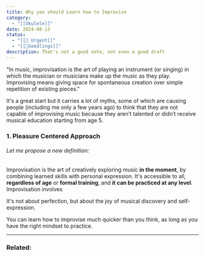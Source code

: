 ```yaml
---
title: Why you should Learn how to Improvise
category:
  - "[[Ukulele]]"
date: 2024-08-13
status:
  - "[[🚧 Urgent]]"
  - "[[🌱Seedlings]]"
description: That's not a good note, not even a good draft
---
```



"In music, improvisation is the art of playing an instrument (or singing) in which the musician or musicians make up the music as they play.
Improvising means giving space for spontaneous creation over simple repetition of existing pieces."


It's a great start but it carries a lot of myths, some of which are causing people (including me only a few years ago) to think that they are not capable of improvising music because they aren’t talented or didn’t receive musical education starting from age 5.


### 1. Pleasure Centered Approach



###### Let me propose a new definition:

Improvisation is the art of creatively exploring music **in the moment**, by combining learned skills with personal expression. It's accessible to all, **regardless of age** or **formal training**, and **it can be practiced at any level**. Improvisation involves 


It's not about perfection, but about the joy of musical discovery and self-expression.

You can learn how to improvise much quicker than you think, as long as you have the right mindset to practice.


  
---
### Related: